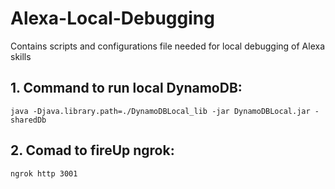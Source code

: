 # Alexa-Local-Debugging

Contains scripts and configurations file needed for local debugging of Alexa skills

## 1. Command to run local DynamoDB:
    
    java -Djava.library.path=./DynamoDBLocal_lib -jar DynamoDBLocal.jar -sharedDb
   
## 2. Comad to fireUp ngrok:

    ngrok http 3001
